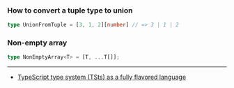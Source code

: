 ### How to convert a tuple type to union

```typescript
type UnionFromTuple = [3, 1, 2][number] // => 3 | 1 | 2
```

### Non-empty array
```typescript
type NonEmptyArray<T> = [T, ...T[]];
```

---

- [TypeScript type system (TSts) as a fully flavored language](https://dev.to/macsikora/typescript-is-more-than-you-think-2nbf)

